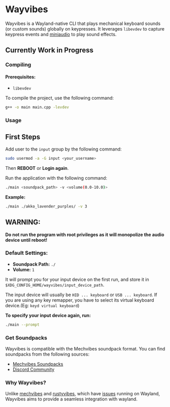 # Wayvibes

Wayvibes is a Wayland-native CLI that plays mechanical keyboard sounds (or custom sounds) globally on keypresses. It leverages `libevdev` to capture keypress events and [miniaudio](https://miniaud.io) to play sound effects.

## Currently Work in Progress

### Compiling

#### Prerequisites:

- `libevdev`

To compile the project, use the following command: 

```bash
g++ -o main main.cpp -levdev
```

### Usage

## First Steps
Add user to the `input` group by the following command:

```bash
sudo usermod -a -G input <your_username>
```

Then **REBOOT** or **Login again**.

Run the application with the following command: 

```bash
./main <soundpack_path> -v <volume(0.0-10.0)>
```

**Example:** 

```bash
./main ./akko_lavender_purples/ -v 3
```

## WARNING:
**Do not run the program with root privileges as it will monopolize the audio device until reboot!**

### Default Settings:

- **Soundpack Path:** `./`
- **Volume:** `1`

It will prompt you for your input device on the first run, and store it in `$XDG_CONFIG_HOME/wayvibes/input_device_path`.

The input device will usually be `HID ... keyboard` or `USB ... keyboard`. If you are using any key remapper, you have to select its virtual keyboard device.(Eg: `keyd virtual keyboard`)

**To specify your input device again, run:**

```bash
./main --prompt
```


### Get Soundpacks

Wayvibes is compatible with the Mechvibes soundpack format. You can find soundpacks from the following sources:

- [Mechvibes Soundpacks](https://docs.google.com/spreadsheets/d/1PimUN_Qn3CWqfn-93YdVW8OWy8nzpz3w3me41S8S494)
- [Discord Community](https://discord.com/invite/MMVrhWxa4w)

### Why Wayvibes?

Unlike [mechvibes](https://mechvibes.com) and [rustyvibes](https://github.com/KunalBagaria/rustyvibes), which have [issues](https://github.com/KunalBagaria/rustyvibes/issues/23) running on Wayland, Wayvibes aims to provide a seamless integration with wayland.

